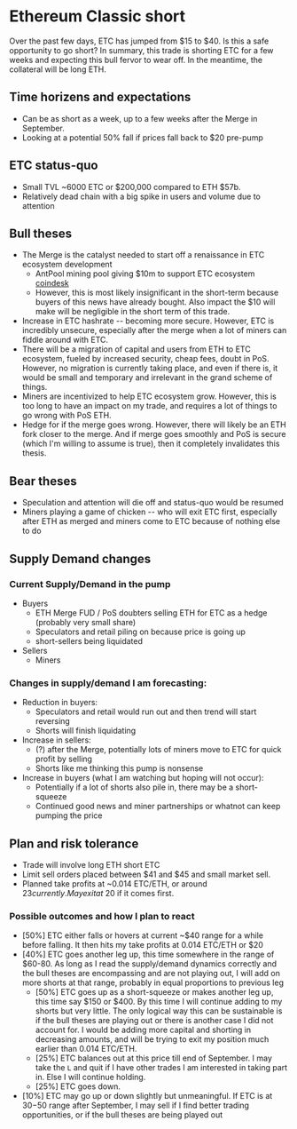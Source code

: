 # Ethereum Classic short
Over the past few days, ETC has jumped from $15 to $40. Is this a safe opportunity to go short? In summary, this trade is shorting ETC for a few weeks and expecting this bull fervor to wear off. In the meantime, the collateral will be long ETH. 

## Time horizens and expectations
- Can be as short as a week, up to a few weeks after the Merge in September. 
- Looking at a potential 50% fall if prices fall back to $20 pre-pump

## ETC status-quo
- Small TVL ~6000 ETC or $200,000 compared to ETH $57b. 
- Relatively dead chain with a big spike in users and volume due to attention

## Bull theses
- The Merge is the catalyst needed to start off a renaissance in ETC ecosystem development
    - AntPool mining pool giving $10m to support ETC ecosystem [coindesk](https://www.coindesk.com/business/2022/07/26/antpool-supports-ethereum-classic-ecosystem-with-10m-investment/)
    - However, this is most likely insignificant in the short-term because buyers of this news have already bought. Also impact the $10 will make will be negligible in the short term of this trade. 
- Increase in ETC hashrate -- becoming more secure. However, ETC is incredibly unsecure, especially after the merge when a lot of miners can fiddle around with ETC. 
- There will be a migration of capital and users from ETH to ETC ecosystem, fueled by increased security, cheap fees, doubt in PoS. However, no migration is currently taking place, and even if there is, it would be small and temporary and irrelevant in the grand scheme of things. 
- Miners are incentivized to help ETC ecosystem grow. However, this is too long to have an impact on my trade, and requires a lot of things to go wrong with PoS ETH. 
- Hedge for if the merge goes wrong. However, there will likely be an ETH fork closer to the merge. And if merge goes smoothly and PoS is secure (which I'm willing to assume is true), then it completely invalidates this thesis. 

## Bear theses
- Speculation and attention will die off and status-quo would be resumed
- Miners playing a game of chicken -- who will exit ETC first, especially after ETH as merged and miners come to ETC because of nothing else to do

## Supply Demand changes
### Current Supply/Demand in the pump
- Buyers
    - ETH Merge FUD / PoS doubters selling ETH for ETC as a hedge (probably very small share)
    - Speculators and retail piling on because price is going up
    - short-sellers being liquidated
- Sellers
    - Miners

### Changes in supply/demand I am forecasting:
- Reduction in buyers:
    - Speculators and retail would run out and then trend will start reversing
    - Shorts will finish liquidating
- Increase in sellers:
    - (?) after the Merge, potentially lots of miners move to ETC for quick profit by selling 
    - Shorts like me thinking this pump is nonsense
- Increase in buyers (what I am watching but hoping will not occur):
    - Potentially if a lot of shorts also pile in, there may be a short-squeeze
    - Continued good news and miner partnerships or whatnot can keep pumping the price

## Plan and risk tolerance
- Trade will involve long ETH short ETC
- Limit sell orders placed between $41 and $45 and small market sell. 
- Planned take profits at ~0.014 ETC/ETH, or around $23 currently. May exit at ~$20 if it comes first. 

### Possible outcomes and how I plan to react
- [50%] ETC either falls or hovers at current ~$40 range for a while before falling. It then hits my take profits at 0.014 ETC/ETH or $20
- [40%] ETC goes another leg up, this time somewhere in the range of $60-80. As long as I read the supply/demand dynamics correctly and the bull theses are encompassing and are not playing out, I will add on more shorts at that range, probably in equal proportions to previous leg
    - [50%] ETC goes up as a short-squeeze or makes another leg up, this time say $150 or $400. By this time I will continue adding to my shorts but very little. The only logical way this can be sustainable is if the bull theses are playing out or there is another case I did not account for. I would be adding more capital and shorting in decreasing amounts, and will be trying to exit my position much earlier than 0.014 ETC/ETH. 
    - [25%] ETC balances out at this price till end of September. I may take the `L` and quit if I have other trades I am interested in taking part in. Else I will continue holding. 
    - [25%] ETC goes down. 
- [10%] ETC may go up or down slightly but unmeaningful. If ETC is at $30-$50 range after September, I may sell if I find better trading opportunities, or if the bull theses are being played out
